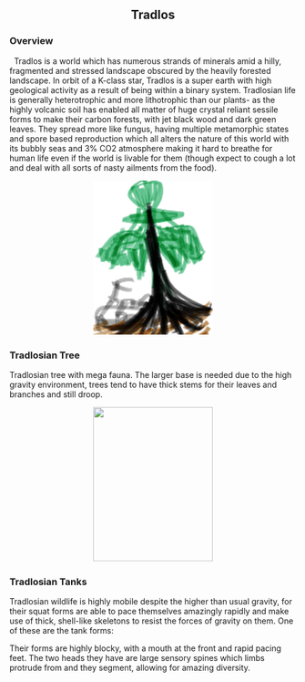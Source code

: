 <h2 align="center">Tradlos
</h2>

### Overview
 
Tradlos is a world which has numerous strands of minerals amid a hilly, fragmented and stressed landscape obscured by the heavily forested landscape.  In orbit of a K-class star, Tradlos is a super earth with high geological activity as a result of being within a binary system.  Tradlosian life is generally heterotrophic and more lithotrophic than our plants- as the highly volcanic soil has enabled all matter of huge crystal reliant sessile forms to make their carbon forests, with jet black wood and dark green leaves.  They spread more like fungus, having multiple metamorphic states and spore based reproduction which all alters the nature of this world with its bubbly seas and 3% CO2 atmosphere making it hard to breathe for human life even if the world is livable for them (though expect to cough a lot and deal with all sorts of nasty ailments from the food).  

<p align="center">
<img src="https://github.com/Insculpo/Sandbox_Galaxy/blob/Galactic/Stellar_Abyss_Setting_Bible/Photo_Directory/Tradlos_Tree.png" width="210" height="270">
</p>

### Tradlosian Tree

Tradlosian tree with mega fauna. The larger base is needed due to the high gravity environment, trees tend to have thick stems for their leaves and branches and still droop.

<p align="center">
<img src="https://github.com/Insculpo/Sandbox_Galaxy/blob/Galactic/Stellar_Abyss_Setting_Bible/Photo_Directory/Tradlose.png" width="210" height="270">
</p>

### Tradlosian Tanks

Tradlosian wildlife is highly mobile despite the higher than usual gravity, for their squat forms are able to pace themselves amazingly rapidly and make use of thick, shell-like skeletons to resist the forces of gravity on them.  One of these are the tank forms:

Their forms are highly blocky, with a mouth at the front and rapid pacing feet.  The two heads they have are large sensory spines which limbs protrude from and they segment, allowing for amazing diversity.
